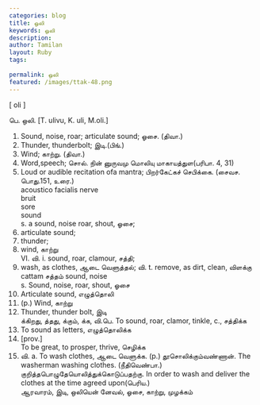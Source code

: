 ```yaml
---
categories: blog
title: ஒலி
keywords: ஒலி
description: 
author: Tamilan
layout: Ruby
tags: 
 
permalink: ஒலி
featured: /images/ttak-48.png
---
```

  
[ oli ]  
  
பெ. ஒலி. [T. ulivu, K. uli, M.oli.]  
1. Sound, noise, roar; articulate sound; ஓசை. (திவா.)  
2. Thunder, thunderbolt; இடி.(பிங்.)  
3. Wind; காற்று. (திவா.)  
4. Word,speech; சொல். நின் னுருவமு மொலியு மாகாயத்துள(பரிபா. 4, 31)  
5. Loud or audible recitation ofa mantra; பிறர்கேட்கச் செபிக்கை. (சைவச. பொது.151, உரை.)  
acoustico facialis nerve  
bruit  
sore  
sound  
s. a sound, noise roar, shout, ஓசை;  
2. articulate sound;  
3. thunder;  
4. wind, காற்று  
VI. வி. i. sound, roar, clamour, சத்தி;  
2. wash, as clothes, ஆடை வெளுத்தல்; வி. t. remove, as dirt, clean, விளக்கு  
cattam சத்தம் sound, noise  
s. Sound, noise, roar, shout, ஓசை  
2. Articulate sound, எழுத்தொலி  
3. (p.) Wind, காற்று  
4. Thunder, thunder bolt, இடி  
க்கிறது, த்தது, க்கும், க்க, வி.பெ. To sound, roar, clamor, tinkle, c., சத்திக்க  
2. To sound as letters, எழுத்தொலிக்க  
3. [prov.]  
To be great, to prosper, thrive, செழிக்க  
4. வி. a. To wash clothes, ஆடை வெளுக்க. (p.) தூசொலிக்கும்வண்ணான். The washerman washing clothes. (நீதிவெண்பா.) குறித்தபொழுதேயொலித்துக்கொடுப்பதற்கு. In order to wash and deliver the clothes at the time agreed upon(பெரிய.)  
ஆரவாரம், இடி, ஒலியென் னேவல், ஓசை, காற்று, முழக்கம்